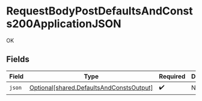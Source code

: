 # RequestBodyPostDefaultsAndConsts200ApplicationJSON

OK


## Fields

| Field                                                                                          | Type                                                                                           | Required                                                                                       | Description                                                                                    |
| ---------------------------------------------------------------------------------------------- | ---------------------------------------------------------------------------------------------- | ---------------------------------------------------------------------------------------------- | ---------------------------------------------------------------------------------------------- |
| `json`                                                                                         | [Optional[shared.DefaultsAndConstsOutput]](undefined/models/shared/defaultsandconstsoutput.md) | :heavy_check_mark:                                                                             | N/A                                                                                            |